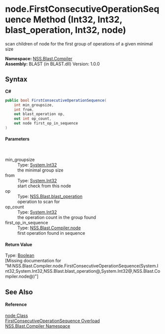 # node.FirstConsecutiveOperationSequence Method (Int32, Int32, blast_operation, Int32, node)
 

scan children of node for the first group of operations of a given minimal size

**Namespace:**&nbsp;<a href="N_NSS_Blast_Compiler">NSS.Blast.Compiler</a><br />**Assembly:**&nbsp;BLAST (in BLAST.dll) Version: 1.0.0

## Syntax

**C#**<br />
``` C#
public bool FirstConsecutiveOperationSequence(
	int min_groupsize,
	int from,
	out blast_operation op,
	out int op_count,
	out node first_op_in_sequence
)
```


#### Parameters
&nbsp;<dl><dt>min_groupsize</dt><dd>Type: <a href="https://docs.microsoft.com/dotnet/api/system.int32" target="_blank" rel="noopener noreferrer">System.Int32</a><br />the minimal group size</dd><dt>from</dt><dd>Type: <a href="https://docs.microsoft.com/dotnet/api/system.int32" target="_blank" rel="noopener noreferrer">System.Int32</a><br />start check from this node</dd><dt>op</dt><dd>Type: <a href="T_NSS_Blast_blast_operation">NSS.Blast.blast_operation</a><br />operation to scan for</dd><dt>op_count</dt><dd>Type: <a href="https://docs.microsoft.com/dotnet/api/system.int32" target="_blank" rel="noopener noreferrer">System.Int32</a><br />the operation count in the group found</dd><dt>first_op_in_sequence</dt><dd>Type: <a href="T_NSS_Blast_Compiler_node">NSS.Blast.Compiler.node</a><br />first operation found in sequence</dd></dl>

#### Return Value
Type: <a href="https://docs.microsoft.com/dotnet/api/system.boolean" target="_blank" rel="noopener noreferrer">Boolean</a><br />\[Missing <returns> documentation for "M:NSS.Blast.Compiler.node.FirstConsecutiveOperationSequence(System.Int32,System.Int32,NSS.Blast.blast_operation@,System.Int32@,NSS.Blast.Compiler.node@)"\]

## See Also


#### Reference
<a href="T_NSS_Blast_Compiler_node">node Class</a><br /><a href="Overload_NSS_Blast_Compiler_node_FirstConsecutiveOperationSequence">FirstConsecutiveOperationSequence Overload</a><br /><a href="N_NSS_Blast_Compiler">NSS.Blast.Compiler Namespace</a><br />